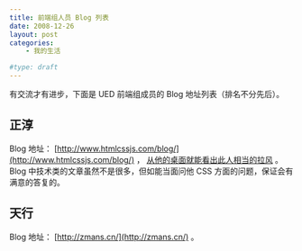 ```yaml
---
title: 前端组人员 Blog 列表
date: 2008-12-26
layout: post
categories:
    - 我的生活

#type: draft
---
```


有交流才有进步，下面是 UED 前端组成员的 Blog 地址列表（排名不分先后）。


## 正淳

Blog 地址： [http://www.htmlcssjs.com/blog/](http://www.htmlcssjs.com/blog/) ， [从他的桌面就能看出此人相当的拉风](http://ued.taobao.com/blog/2008/12/04/the-third-d2/) 。Blog 中技术类的文章虽然不是很多，但如能当面问他 CSS 方面的问题，保证会有满意的答复的。


## 天行

Blog 地址： [http://zmans.cn/](http://zmans.cn/) 。
